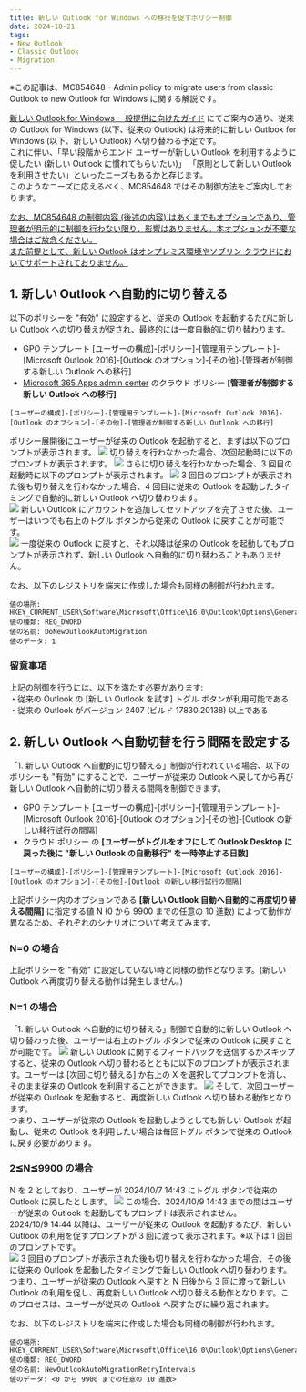 ```yaml
---
title: 新しい Outlook for Windows への移行を促すポリシー制御
date: 2024-10-21
tags: 
- New Outlook
- Classic Outlook
- Migration
---
```


※この記事は、MC854648 - Admin policy to migrate users from classic Outlook to new Outlook for Windows に関する解説です。  

[新しい Outlook for Windows 一般提供に向けたガイド](https://jpmessaging.github.io/blog/new-outlook-for-windows-a-guide-to-product-availability/) にてご案内の通り、従来の Outlook for Windows (以下、従来の Outlook) は将来的に新しい Outlook for Windows (以下、新しい Outlook) へ切り替わる予定です。  
これに伴い、「早い段階からエンド ユーザーが新しい Outlook を利用するように促したい (新しい Outlook に慣れてもらいたい)」 「原則として新しい Outlook を利用させたい」といったニーズもあるかと存じます。  
このようなニーズに応えるべく、MC854648 ではその制御方法をご案内しております。  

<u>なお、MC854648 の制御内容 (後述の内容) はあくまでもオプションであり、管理者が明示的に制御を行わない限り、影響はありません。本オプションが不要な場合はご放念ください。  
また前提として、新しい Outlook はオンプレミス環境やソブリン クラウドにおいてサポートされておりません。</u>

## 1. 新しい Outlook へ自動的に切り替える
以下のポリシーを "有効" に設定すると、従来の Outlook を起動するたびに新しい Outlook への切り替えが促され、最終的には一度自動的に切り替わります。  
- GPO テンプレート
[ユーザーの構成]-[ポリシー]-[管理用テンプレート]-[Microsoft Outlook 2016]-[Outlook のオプション]-[その他]-[管理者が制御する新しい Outlook への移行]
- [Microsoft 365 Apps admin center](https://config.office.com/) のクラウド ポリシー **[管理者が制御する新しい Outlook への移行]** 
```
[ユーザーの構成]-[ポリシー]-[管理用テンプレート]-[Microsoft Outlook 2016]-[Outlook のオプション]-[その他]-[管理者が制御する新しい Outlook への移行]
```
ポリシー展開後にユーザーが従来の Outlook を起動すると、まずは以下のプロンプトが表示されます。
![](image-3.png)
切り替えを行わなかった場合、次回起動時に以下のプロンプトが表示されます。
![](image-4.png)
さらに切り替えを行わなかった場合、3 回目の起動時に以下のプロンプトが表示されます。
![](image-5.png)
3 回目のプロンプトが表示された後も切り替えを行わなかった場合、4 回目に従来の Outlook を起動したタイミングで自動的に新しい Outlook へ切り替わります。  
![](image-6.png)
新しい Outlook にアカウントを追加してセットアップを完了させた後、ユーザーはいつでも右上のトグル ボタンから従来の Outlook に戻すことが可能です。  
![](image-7.png)
一度従来の Outlook に戻すと、それ以降は従来の Outlook を起動してもプロンプトが表示されず、新しい Outlook へ自動的に切り替わることもありません。

なお、以下のレジストリを端末に作成した場合も同様の制御が行われます。
```
値の場所: HKEY_CURRENT_USER\Software\Microsoft\Office\16.0\Outlook\Options\General
値の種類: REG_DWORD
値の名前: DoNewOutlookAutoMigration
値のデータ: 1
```

### 留意事項
上記の制御を行うには、以下を満たす必要があります:  
・従来の Outlook の [新しい Outlook を試す] トグル ボタンが利用可能である  
・従来の Outlook がバージョン 2407 (ビルド 17830.20138) 以上である

## 2. 新しい Outlook へ自動切替を行う間隔を設定する
「1. 新しい Outlook へ自動的に切り替える」制御が行われている場合、以下のポリシーも "有効" にすることで、ユーザーが従来の Outlook へ戻してから再び新しい Outlook へ自動的に切り替える間隔を制御できます。
- GPO テンプレート
[ユーザーの構成]-[ポリシー]-[管理用テンプレート]-[Microsoft Outlook 2016]-[Outlook のオプション]-[その他]-[Outlook の新しい移行試行の間隔]
-  クラウド ポリシー の **[ユーザーがトグルをオフにして Outlook Desktop に戻った後に "新しい Outlook の自動移行" を一時停止する日数]** 
```
[ユーザーの構成]-[ポリシー]-[管理用テンプレート]-[Microsoft Outlook 2016]-[Outlook のオプション]-[その他]-[Outlook の新しい移行試行の間隔]
```
上記ポリシー内のオプションである **[新しい Outlook 自動へ自動的に再度切り替える間隔]** に指定する値 N (0 から 9900 までの任意の 10 進数) によって動作が異なるため、それぞれのシナリオについて考えてみます。  

### N=0 の場合
上記ポリシーを "有効" に設定していない時と同様の動作となります。(新しい Outlook へ再度切り替える動作は発生しません。)

### N=1 の場合
「1. 新しい Outlook へ自動的に切り替える」制御で自動的に新しい Outlook へ切り替わった後、ユーザーは右上のトグル ボタンで従来の Outlook に戻すことが可能です。
![](image-10.png)
新しい Outlook に関するフィードバックを送信するかスキップすると、従来の Outlook へ切り替わるとともに以下のプロンプトが表示されます。ユーザーは [次回に切り替える] か右上の X を選択してプロンプトを消し、そのまま従来の Outlook を利用することができます。
![](image-11.png)
そして、次回ユーザーが従来の Outlook を起動すると、再度新しい Outlook へ切り替わる動作となります。  
つまり、ユーザーが従来の Outlook を起動しようとしても新しい Outlook が起動し、従来の Outlook を利用したい場合は毎回トグル ボタンで従来の Outlook に戻す必要があります。

### 2≦N≦9900 の場合
N を 2 としており、ユーザーが 2024/10/7 14:43 にトグル ボタンで従来の Outlook に戻したとします。
![](image-14.png)
この場合、2024/10/9 14:43 までの間はユーザーが従来の Outlook を起動してもプロンプトは表示されません。  
 2024/10/9 14:44 以降は、ユーザーが従来の Outlook を起動するたび、新しい Outlook の利用を促すプロンプトが 3 回に渡って表示されます。※以下は 1 回目のプロンプトです。  
![](image-15.png)
3 回目のプロンプトが表示された後も切り替えを行わなかった場合、その後に従来の Outlook を起動したタイミングで新しい Outlook へ切り替わります。  
つまり、ユーザーが従来の Outlook へ戻すと N 日後から 3 回に渡って新しい Outlook の利用を促し、再度新しい Outlook へ切り替える動作となります。このプロセスは、ユーザーが従来の Outlook へ戻すたびに繰り返されます。

 なお、以下のレジストリを端末に作成した場合も同様の制御が行われます。
```
値の場所: HKEY_CURRENT_USER\Software\Microsoft\Office\16.0\Outlook\Options\General
値の種類: REG_DWORD
値の名前: NewOutlookAutoMigrationRetryIntervals
値のデータ: <0 から 9900 までの任意の 10 進数>
```
